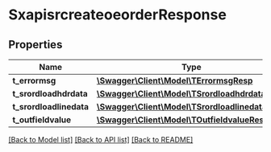 # SxapisrcreateoeorderResponse

## Properties
Name | Type | Description | Notes
------------ | ------------- | ------------- | -------------
**t_errormsg** | [**\Swagger\Client\Model\TErrormsgResp**](TErrormsgResp.md) |  | [optional] 
**t_srordloadhdrdata** | [**\Swagger\Client\Model\TSrordloadhdrdataResp**](TSrordloadhdrdataResp.md) |  | [optional] 
**t_srordloadlinedata** | [**\Swagger\Client\Model\TSrordloadlinedataResp**](TSrordloadlinedataResp.md) |  | [optional] 
**t_outfieldvalue** | [**\Swagger\Client\Model\TOutfieldvalueResp**](TOutfieldvalueResp.md) |  | [optional] 

[[Back to Model list]](../README.md#documentation-for-models) [[Back to API list]](../README.md#documentation-for-api-endpoints) [[Back to README]](../README.md)


